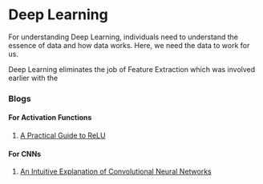 # Deep Learning

For understanding Deep Learning, individuals need to understand the essence of data and how data works. Here, we need the data to work for us. 

Deep Learning eliminates the job of Feature Extraction which was involved earlier with the 


### Blogs


#### For Activation Functions

1. [A Practical Guide to ReLU](https://medium.com/@danqing/a-practical-guide-to-relu-b83ca804f1f7#targetText=ReLU%20stands%20for%20rectified%20linear,neural%20networks%2C%20especially%20in%20CNNs.)

#### For CNNs

1. [An Intuitive Explanation of Convolutional Neural Networks](https://ujjwalkarn.me/2016/08/11/intuitive-explanation-convnets/)
